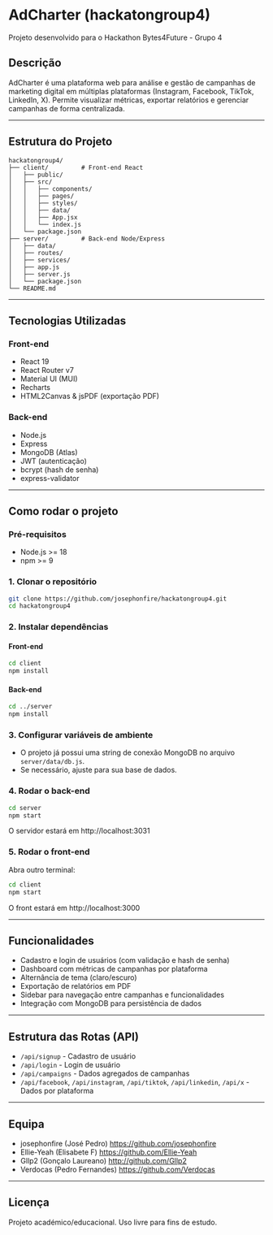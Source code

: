 # AdCharter (hackatongroup4)

Projeto desenvolvido para o Hackathon Bytes4Future - Grupo 4

## Descrição
AdCharter é uma plataforma web para análise e gestão de campanhas de marketing digital em múltiplas plataformas (Instagram, Facebook, TikTok, LinkedIn, X). Permite visualizar métricas, exportar relatórios e gerenciar campanhas de forma centralizada.

---

## Estrutura do Projeto

```
hackatongroup4/
├── client/         # Front-end React
│   ├── public/
│   ├── src/
│   │   ├── components/
│   │   ├── pages/
│   │   ├── styles/
│   │   ├── data/
│   │   ├── App.jsx
│   │   └── index.js
│   └── package.json
├── server/         # Back-end Node/Express
│   ├── data/
│   ├── routes/
│   ├── services/
│   ├── app.js
│   ├── server.js
│   └── package.json
└── README.md
```

---

## Tecnologias Utilizadas

### Front-end
- React 19
- React Router v7
- Material UI (MUI)
- Recharts
- HTML2Canvas & jsPDF (exportação PDF)

### Back-end
- Node.js
- Express
- MongoDB (Atlas)
- JWT (autenticação)
- bcrypt (hash de senha)
- express-validator

---

## Como rodar o projeto

### Pré-requisitos
- Node.js >= 18
- npm >= 9

### 1. Clonar o repositório
```bash
git clone https://github.com/josephonfire/hackatongroup4.git
cd hackatongroup4
```

### 2. Instalar dependências
#### Front-end
```bash
cd client
npm install
```
#### Back-end
```bash
cd ../server
npm install
```

### 3. Configurar variáveis de ambiente
- O projeto já possui uma string de conexão MongoDB no arquivo `server/data/db.js`.
- Se necessário, ajuste para sua base de dados.

### 4. Rodar o back-end
```bash
cd server
npm start
```
O servidor estará em http://localhost:3031

### 5. Rodar o front-end
Abra outro terminal:
```bash
cd client
npm start
```
O front estará em http://localhost:3000

---

## Funcionalidades
- Cadastro e login de usuários (com validação e hash de senha)
- Dashboard com métricas de campanhas por plataforma
- Alternância de tema (claro/escuro)
- Exportação de relatórios em PDF
- Sidebar para navegação entre campanhas e funcionalidades
- Integração com MongoDB para persistência de dados

---

## Estrutura das Rotas (API)
- `/api/signup` - Cadastro de usuário
- `/api/login` - Login de usuário
- `/api/campaigns` - Dados agregados de campanhas
- `/api/facebook`, `/api/instagram`, `/api/tiktok`, `/api/linkedin`, `/api/x` - Dados por plataforma

---

## Equipa
- josephonfire (José Pedro) https://github.com/josephonfire
- Ellie-Yeah (Elisabete F) https://github.com/Ellie-Yeah
- Gllp2 (Gonçalo Laureano) http://github.com/Gllp2
- Verdocas (Pedro Fernandes) https://github.com/Verdocas

---

## Licença
Projeto académico/educacional. Uso livre para fins de estudo.
